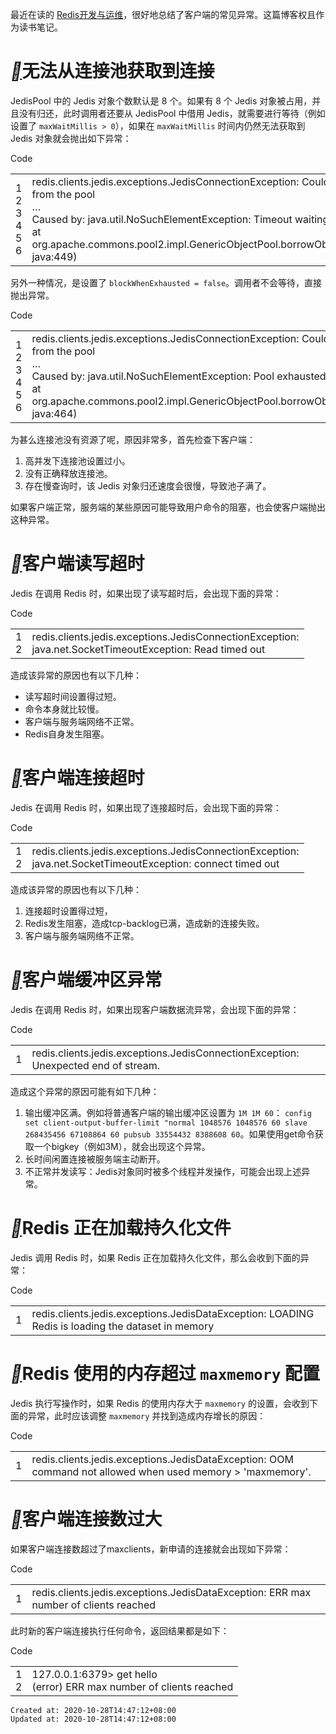 
最近在读的 [Redis开发与运维](https://book.douban.com/subject/26971561/)，很好地总结了客户端的常见异常。这篇博客权且作为读书笔记。

# [__](https://hellokangning.github.io/zh/post/exceptions-thrown-by-jedis/#%E6%97%A0%E6%B3%95%E4%BB%8E%E8%BF%9E%E6%8E%A5%E6%B1%A0%E8%8E%B7%E5%8F%96%E5%88%B0%E8%BF%9E%E6%8E%A5)无法从连接池获取到连接

JedisPool 中的 Jedis 对象个数默认是 8 个。如果有 8 个 Jedis 对象被占用，并且没有归还，此时调用者还要从 JedisPool 中借用 Jedis，就需要进行等待（例如设置了 `maxWaitMillis > 0`），如果在 `maxWaitMillis` 时间内仍然无法获取到 Jedis 对象就会抛出如下异常：

Code

|     |     |
| --- | --- |
| 1<br>    2<br>    3<br>    4<br>    5<br>    6 | redis.clients.jedis.exceptions.JedisConnectionException: Could not get a resource<br>    from the pool<br>    …<br>    Caused by: java.util.NoSuchElementException: Timeout waiting for idle object<br>    at org.apache.commons.pool2.impl.GenericObjectPool.borrowObject(GenericObjectPool.<br>    java:449) |

另外一种情况，是设置了 `blockWhenExhausted = false`。调用者不会等待，直接抛出异常。

Code

|     |     |
| --- | --- |
| 1<br>    2<br>    3<br>    4<br>    5<br>    6 | redis.clients.jedis.exceptions.JedisConnectionException: Could not get a resource<br>    from the pool<br>    …<br>    Caused by: java.util.NoSuchElementException: Pool exhausted<br>    at org.apache.commons.pool2.impl.GenericObjectPool.borrowObject(GenericObjectPool.<br>    java:464) |

为甚么连接池没有资源了呢，原因非常多，首先检查下客户端：

1.  高并发下连接池设置过小。
2.  没有正确释放连接池。
3.  存在慢查询时，该 Jedis 对象归还速度会很慢，导致池子满了。

如果客户端正常，服务端的某些原因可能导致用户命令的阻塞，也会使客户端抛出这种异常。

# [__](https://hellokangning.github.io/zh/post/exceptions-thrown-by-jedis/#%E5%AE%A2%E6%88%B7%E7%AB%AF%E8%AF%BB%E5%86%99%E8%B6%85%E6%97%B6)客户端读写超时

Jedis 在调用 Redis 时，如果出现了读写超时后，会出现下面的异常：

Code

|     |     |
| --- | --- |
| 1<br>    2 | redis.clients.jedis.exceptions.JedisConnectionException:<br>    java.net.SocketTimeoutException: Read timed out |

造成该异常的原因也有以下几种：

*   读写超时间设置得过短。
*   命令本身就比较慢。
*   客户端与服务端网络不正常。
*   Redis自身发生阻塞。

# [__](https://hellokangning.github.io/zh/post/exceptions-thrown-by-jedis/#%E5%AE%A2%E6%88%B7%E7%AB%AF%E8%BF%9E%E6%8E%A5%E8%B6%85%E6%97%B6)客户端连接超时

Jedis 在调用 Redis 时，如果出现了连接超时后，会出现下面的异常：

Code

|     |     |
| --- | --- |
| 1<br>    2 | redis.clients.jedis.exceptions.JedisConnectionException:<br>    java.net.SocketTimeoutException: connect timed out |

造成该异常的原因也有以下几种：

1.  连接超时设置得过短，
2.  Redis发生阻塞，造成tcp-backlog已满，造成新的连接失败。
3.  客户端与服务端网络不正常。

# [__](https://hellokangning.github.io/zh/post/exceptions-thrown-by-jedis/#%E5%AE%A2%E6%88%B7%E7%AB%AF%E7%BC%93%E5%86%B2%E5%8C%BA%E5%BC%82%E5%B8%B8)客户端缓冲区异常

Jedis 在调用 Redis 时，如果出现客户端数据流异常，会出现下面的异常：

Code

|     |     |
| --- | --- |
| 1   | redis.clients.jedis.exceptions.JedisConnectionException: Unexpected end of stream. |

造成这个异常的原因可能有如下几种：

1.  输出缓冲区满。例如将普通客户端的输出缓冲区设置为 `1M 1M 60`： `config set client-output-buffer-limit "normal 1048576 1048576 60 slave 268435456 67108864 60 pubsub 33554432 8388608 60`。如果使用get命令获取一个bigkey（例如3M），就会出现这个异常。
2.  长时间闲置连接被服务端主动断开。
3.  不正常并发读写：Jedis对象同时被多个线程并发操作，可能会出现上述异常。

# [__](https://hellokangning.github.io/zh/post/exceptions-thrown-by-jedis/#redis-%E6%AD%A3%E5%9C%A8%E5%8A%A0%E8%BD%BD%E6%8C%81%E4%B9%85%E5%8C%96%E6%96%87%E4%BB%B6)Redis 正在加载持久化文件

Jedis 调用 Redis 时，如果 Redis 正在加载持久化文件，那么会收到下面的异常：

Code

|     |     |
| --- | --- |
| 1   | redis.clients.jedis.exceptions.JedisDataException: LOADING Redis is loading the dataset in memory |

# [__](https://hellokangning.github.io/zh/post/exceptions-thrown-by-jedis/#redis-%E4%BD%BF%E7%94%A8%E7%9A%84%E5%86%85%E5%AD%98%E8%B6%85%E8%BF%87-maxmemory-%E9%85%8D%E7%BD%AE)Redis 使用的内存超过 `maxmemory` 配置

Jedis 执行写操作时，如果 Redis 的使用内存大于 `maxmemory` 的设置，会收到下面的异常，此时应该调整 `maxmemory` 并找到造成内存增长的原因：

Code

|     |     |
| --- | --- |
| 1   | redis.clients.jedis.exceptions.JedisDataException: OOM command not allowed when used memory > 'maxmemory'. |

# [__](https://hellokangning.github.io/zh/post/exceptions-thrown-by-jedis/#%E5%AE%A2%E6%88%B7%E7%AB%AF%E8%BF%9E%E6%8E%A5%E6%95%B0%E8%BF%87%E5%A4%A7)客户端连接数过大

如果客户端连接数超过了maxclients，新申请的连接就会出现如下异常：

Code

|     |     |
| --- | --- |
| 1   | redis.clients.jedis.exceptions.JedisDataException: ERR max number of clients reached |

此时新的客户端连接执行任何命令，返回结果都是如下：

Code

|     |     |
| --- | --- |
| 1<br>    2 | 127.0.0.1:6379> get hello<br>    (error) ERR max number of clients reached |

    Created at: 2020-10-28T14:47:12+08:00
    Updated at: 2020-10-28T14:47:12+08:00

